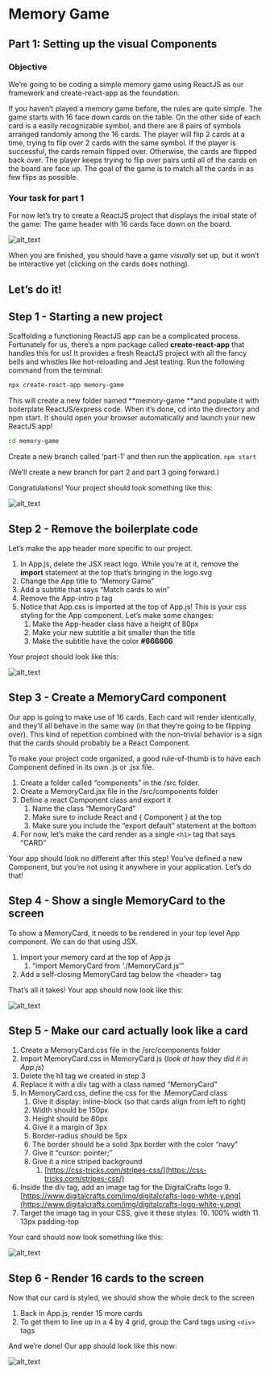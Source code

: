 # Memory Game

## Part 1: Setting up the visual Components

### Objective

We’re going to be coding a simple memory game using ReactJS as our framework and create-react-app as the foundation.

If you haven’t played a memory game before, the rules are quite simple. The game starts with 16 face down cards on the table. On the other side of each card is a easily recognizable symbol, and there are 8 pairs of symbols arranged randomly among the 16 cards. The player will flip 2 cards at a time, trying to flip over 2 cards with the same symbol. If the player is successful, the cards remain flipped over. Otherwise, the cards are flipped back over. The player keeps trying to flip over pairs until all of the cards on the board are face up. The goal of the game is to match all the cards in as few flips as possible.

### Your task for part 1

For now let’s try to create a ReactJS project that displays the initial state of the game: The game header with 16 cards face down on the board.

![alt_text](images/image1.png)

When you are finished, you should have a game _visually_ set up, but it won’t be interactive yet (clicking on the cards does nothing).

## Let’s do it!

## Step 1 - Starting a new project

Scaffolding a functioning ReactJS app can be a complicated process. Fortunately for us, there’s a npm package called **create-react-app** that handles this for us! It provides a fresh ReactJS project with all the fancy bells and whistles like hot-reloading and Jest testing. Run the following command from the terminal:

```bash
npx create-react-app memory-game
```

This will create a new folder named **memory-game **and populate it with boilerplate ReactJS/express code. When it’s done, cd into the directory and npm start. It should open your browser automatically and launch your new ReactJS app!

```bash
cd memory-game
```

Create a new branch called ‘part-1’ and then run the application. `npm start`

(We’ll create a new branch for part 2 and part 3 going forward.)

Congratulations! Your project should look something like this:

![alt_text](images/image2.png)

## Step 2 - Remove the boilerplate code

Let’s make the app header more specific to our project.

1. In App.js, delete the JSX react logo. While you’re at it, remove the **import** statement at the top that’s bringing in the logo.svg
2. Change the App title to “Memory Game”
3. Add a subtitle that says “Match cards to win”
4. Remove the App-intro p tag
5. Notice that App.css is imported at the top of App.js! This is your css styling for the App component. Let’s make some changes:
    1. Make the App-header class have a height of 80px
    2. Make your new subtitle a bit smaller than the title
    3. Make the subtitle have the color **#666666**

Your project should look like this:

![alt_text](images/image3.png)

## Step 3 - Create a MemoryCard component

Our app is going to make use of 16 cards. Each card will render identically, and they’ll all behave in the same way (in that they’re going to be flipping over). This kind of repetition combined with the non-trivial behavior is a sign that the cards should probably be a React Component.

To make your project code organized, a good rule-of-thumb is to have each Component defined in its own .js or .jsx file.

1. Create a folder called “components” in the /src folder.
2. Create a MemoryCard.jsx file in the /src/components folder
3. Define a react Component class and export it
    1. Name the class “MemoryCard”
    2. Make sure to include React and { Component } at the top
    3. Make sure you include the “export default” statement at the bottom
4. For now, let’s make the card render as a single `<h1>` tag that says “CARD”

Your app should look no different after this step! You’ve defined a new Component, but you’re not using it anywhere in your application. Let’s do that!

## Step 4 - Show a single MemoryCard to the screen

To show a MemoryCard, it needs to be rendered in your top level App component. We can do that using JSX.

1. Import your memory card at the top of App.js
    1. “import MemoryCard from ‘./MemoryCard.js’”
2. Add a self-closing MemoryCard tag below the &lt;header> tag

That’s all it takes! Your app should now look like this:

![alt_text](images/image4.png)

## Step 5 - Make our card actually look like a card

1. Create a MemoryCard.css file in the /src/components folder
2. Import MemoryCard.css in MemoryCard.js (_look at how they did it in App.js_)
3. Delete the h1 tag we created in step 3
4. Replace it with a div tag with a class named “MemoryCard”
5. In MemoryCard.css, define the css for the .MemoryCard class
    1. Give it display: inline-block (so that cards align from left to right)
    2. Width should be 150px
    3. Height should be 80px
    4. Give it a margin of 3px
    5. Border-radius should be 5px
    6. The border should be a solid 3px border with the color “navy”
    7. Give it “cursor: pointer;”
    8. Give it a nice striped background
        1. [https://css-tricks.com/stripes-css/](https://css-tricks.com/stripes-css/)
6. Inside the div tag, add an image tag for the DigitalCrafts logo 9. [https://www.digitalcrafts.com/img/digitalcrafts-logo-white-y.png](https://www.digitalcrafts.com/img/digitalcrafts-logo-white-y.png)
7. Target the image tag in your CSS, give it these styles: 10. 100% width 11. 13px padding-top

Your card should now look something like this:

![alt_text](images/image5.png)

## Step 6 - Render 16 cards to the screen

Now that our card is styled, we should show the whole deck to the screen

1. Back in App.js, render 15 more cards
2. To get them to line up in a 4 by 4 grid, group the Card tags using `<div>` tags

And we’re done! Our app should look like this now:

![alt_text](images/image6.png)
